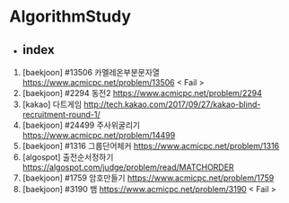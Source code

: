 # AlgorithmStudy

- ## index

1. [baekjoon] #13506 카멜레온부분문자열
https://www.acmicpc.net/problem/13506
< Fail >
2. [baekjoon] #2294 동전2
https://www.acmicpc.net/problem/2294
3. [kakao] 다트게임
http://tech.kakao.com/2017/09/27/kakao-blind-recruitment-round-1/
4. [baekjoon] #24499 주사위굴리기
https://www.acmicpc.net/problem/14499
5. [baekjoon] #1316 그룹단어체커
https://www.acmicpc.net/problem/1316
6. [algospot] 출전순서정하기
https://algospot.com/judge/problem/read/MATCHORDER
7. [baekjoon] #1759 암호만들기
https://www.acmicpc.net/problem/1759
8. [baekjoon] #3190 뱀
https://www.acmicpc.net/problem/3190
< Fail >
